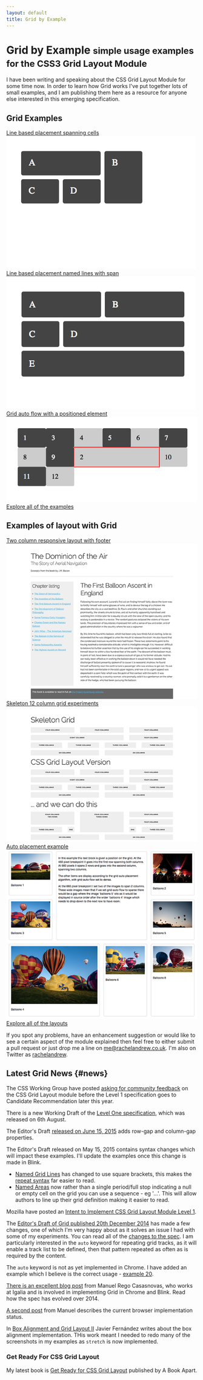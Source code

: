 ```yaml
---
layout: default
title: Grid by Example
---
```

# Grid by Example <small>simple usage examples for the CSS3 Grid Layout Module</small>

I have been writing and speaking about the CSS Grid Layout Module for some time now. In order to learn how Grid works I've put together lots of small examples, and I am publishing them here as a resource for anyone else interested in this emerging specification.

## Grid Examples

<div class="row">
<div class="col-md-4">
<div><a href="/examples/#example5">Line based placement spanning cells</a></div>
<img src="/examples/images/example5.png" alt="Line based placement spanning cells" />
</div>
<div class="col-md-4">
<div><a href="/examples/#example8">Line based placement named lines with span</a></div>
<img src="/examples/images/example8.png" alt="Line based placement named lines with span" />
</div>
<div class="col-md-4">
<div><a href="/examples/#example19">Grid auto flow with a positioned element</a></div>
<img src="/examples/images/example19.png" alt="Line based placement spanning cells" />
</div>
</div>

<div class="alert alert-info"><a href="/examples">Explore all of the examples</a></div>

## Examples of layout with Grid

<div class="row">
<div class="col-md-4">
<div><a href="/examples/code/layout11.html">Two column responsive layout with footer</a></div>
<img src="/examples/images/layout-twocol.png" alt="Two column responsive layout with footer" />
</div>
<div class="col-md-4">
<div><a href="/examples/code/layout12.html">Skeleton 12 column grid experiments</a></div>
<img src="/examples/images/layout12.png" alt="Skeleton 12 column grid experiments" />
</div>
<div class="col-md-4">
<div><a href="/examples/code/layout8.html">Auto placement example</a></div>
<img src="/examples/images/layout8.png" alt="Auto placement" />
</div>
</div>

<div class="alert alert-info"><a href="/examples/page-layout">Explore all of the layouts</a></div>


If you spot any problems, have an enhancement suggestion or would like to see a certain aspect of the module explained then feel free to either submit a pull request or just drop me a line on [me@rachelandrew.co.uk](mailto:me@rachelandrew.co.uk). I'm also on Twitter as <a href="http://twitter.com/rachelandrew">rachelandrew</a>.

## Latest Grid News {#news}

The CSS Working Group have posted [asking for community feedback](http://www.w3.org/blog/CSS/2015/08/10/css-grid-pls-review/) on the CSS Grid Layout module before the Level 1 specification goes to Candidate Recommendation later this year.

There is a new Working Draft of the [Level One specification](http://www.w3.org/TR/css-grid-1/), which was released on 6th August.

The Editor's Draft [released on June 15, 2015](https://lists.w3.org/Archives/Public/www-style/2015Jun/0153.html) adds row-gap and column-gap properties.

The Editor's Draft released on May 15, 2015 contains syntax changes which will impact these examples. I'll update the examples once this change is made in Blink.

- [Named Grid Lines](http://dev.w3.org/csswg/css-grid/#named-lines) has changed to use square brackets, this makes the [repeat syntax](http://dev.w3.org/csswg/css-grid/#repeat-notation) far easier to read.
- [Named Areas](http://dev.w3.org/csswg/css-grid/#grid-template-areas-property) now rather than a single period/full stop indicating a null or empty cell on the grid you can use a sequence - eg '...'. This will allow authors to line up their grid definition making it easier to read.

Mozilla have posted an [Intent to Implement CSS Grid Layout Module Level 1](http://article.gmane.org/gmane.comp.mozilla.devel.platform/12343).

The [Editor's Draft of Grid published 20th December 2014](http://dev.w3.org/csswg/css-grid/) has made a few changes, one of which I'm very happy about as it solves an issue I had with some of my experiments. You can read all of the [changes to the spec](http://dev.w3.org/csswg/css-grid/#changes). I am particularly interested in the `auto` keyword for repeating grid tracks, as it will enable a track list to be defined, then that pattern repeated as often as is required by the content.

The `auto` keyword is not as yet implemented in Chrome. I have added an example which I believe is the correct usage - [example 20](/examples/#example20).

[There is an excellent blog post](http://blogs.igalia.com/mrego/2014/12/30/css-grid-layout-2014-recap-specification-evolution/) from Manuel Rego Casasnovas, who works at Igalia and is involved in implementing Grid in Chrome and Blink. Read how the spec has evolved over 2014.

[A second post](http://blogs.igalia.com/mrego/2015/01/08/css-grid-layout-2014-recap-implementation-status/) from Manuel describes the current browser implementation status.

In [Box Alignment and Grid Layout II](http://blogs.igalia.com/jfernandez/2015/01/12/box-alignment-and-grid-layout-ii/) Javier Fernández writes about the box alignment implementation. THis work meant I needed to redo many of the screenshots in my examples as `stretch` is now implemented.

<div class="bg-info book">
	<h3>Get Ready For CSS Grid Layout</h3>
	<p>My latest book is <a href="http://abookapart.com/products/get-ready-for-css-grid-layout">Get Ready for CSS Grid Layout</a> published by A Book Apart.</p>
</div>
